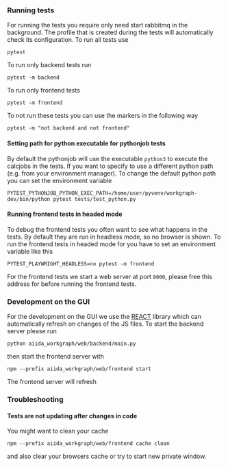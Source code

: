 
### Running tests

For running the tests you require only need start rabbitmq in the background.
The profile that is created during the tests will automatically check its configuration.
To run all tests use

```console
pytest
```

To run only backend tests run

```console
pytest -m backend
```

To run only frontend tests
```console
pytest -m frontend
```

To not run these tests you can use the markers in the following way

```console
pytest -m "not backend and not frontend"
```

#### Setting path for python executable for pythonjob tests

By default the pythonjob will use the executable `python3` to execute the calcjobs in the tests.
If you want to specify to use a different python path (e.g. from your environment manager).
To change the default python path you can set the environment variable
```console
PYTEST_PYTHONJOB_PYTHON_EXEC_PATH=/home/user/pyvenv/workgraph-dev/bin/python pytest tests/test_python.py
```

#### Running frontend tests in headed mode

To debug the frontend tests you often want to see what happens in the tests.
By default they are run in headless mode, so no browser is shown.
To run the frontend tests in headed mode for you have to set an environment variable like this
```console
PYTEST_PLAYWRIGHT_HEADLESS=no pytest -m frontend
```

For the frontend tests we start a web server at port `8000`, please free this address for before running the frontend tests.

### Development on the GUI

For the development on the GUI we use the [REACT](https://react.dev) library
which can automatically refresh on changes of the JS files. To start the backend
server please run

```console
python aiida_workgraph/web/backend/main.py
```

then start the frontend server with
```console
npm --prefix aiida_workgraph/web/frontend start
```

The frontend server will refresh

### Troubleshooting

#### Tests are not updating after changes in code

You might want to clean your cache

```console
npm --prefix aiida_workgraph/web/frontend cache clean
```

and also clear your browsers cache or try to start new private window.

